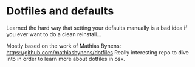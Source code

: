# Dotfiles and defaults

Learned the hard way that setting your defaults manually is a bad idea if you ever want to do a clean reinstall...

Mostly based on the work of Mathias Bynens: https://github.com/mathiasbynens/dotfiles
Really interesting repo to dive into in order to learn more about dotfiles in osx.